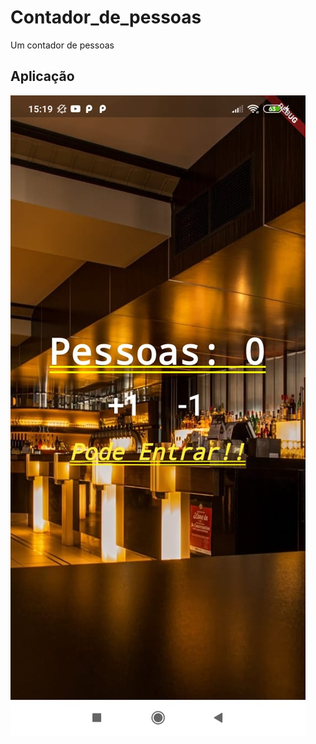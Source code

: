 # Contador_de_pessoas

Um contador de pessoas

## Aplicação

![Aplicacao](./Contador_de_pessoas.jpeg)